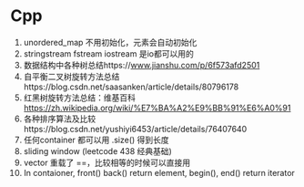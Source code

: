 # Cpp
1. unordered_map 不用初始化，元素会自动初始化
2. stringstream fstream iostream 是io都可以用的
3. 数据结构中各种树总结https://www.jianshu.com/p/6f573afd2501
4. 自平衡二叉树旋转方法总结https://blog.csdn.net/saasanken/article/details/80796178
5. 红黑树旋转方法总结：维基百科  https://zh.wikipedia.org/wiki/%E7%BA%A2%E9%BB%91%E6%A0%91
6. 各种排序算法及比较https://blog.csdn.net/yushiyi6453/article/details/76407640
7. 任何container 都可以用 .size() 得到长度
8. sliding window (leetcode 438 经典基础)
9. vector 重载了 ==，比较相等的时候可以直接用
10. In contaioner, front() back() return element, begin(), end() return iterator
